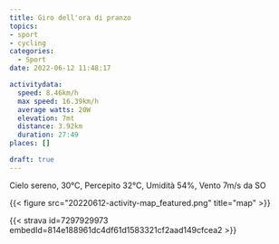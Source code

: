 ```yaml
---
title: Giro dell'ora di pranzo 
topics:
- sport
- cycling
categories: 
  - Sport
date: 2022-06-12 11:48:17

activitydata:
  speed: 8.46km/h
  max speed: 16.39km/h
  average watts: 20W
  elevation: 7mt
  distance: 3.92km
  duration: 27:49
places: []

draft: true
---
```


Cielo sereno, 30°C, Percepito 32°C, Umidità 54%, Vento 7m/s da SO



{{<  figure src="20220612-activity-map_featured.png" title="map" >}}


{{< strava id=7297929973 embedId=814e188961dc4df61d1583321cf2aad149cfcea2 >}}

